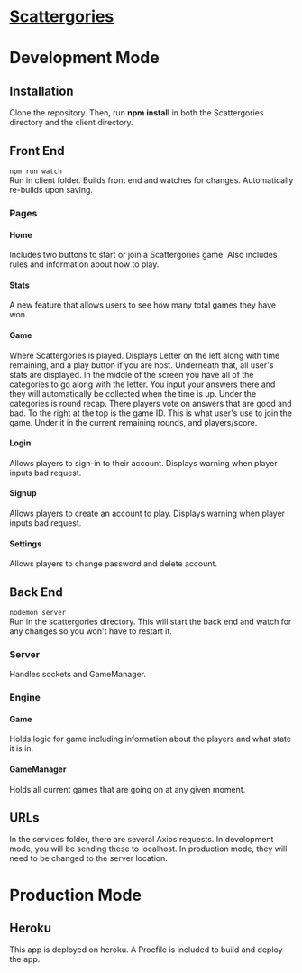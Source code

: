 # [Scattergories](https://scattergories-app.herokuapp.com/ "Scattergories")  
# Development Mode   

## Installation

Clone the repository. Then, run **npm install** in both the Scattergories directory and the client directory.

## Front End  
```npm run watch```   
Run in client folder. Builds front end and watches for changes. Automatically re-builds upon saving.  

### Pages

#### Home
Includes two buttons to start or join a Scattergories game. Also includes rules and information about how to play.
#### Stats
A new feature that allows users to see how many total games they have won.
#### Game
Where Scattergories is played. Displays Letter on the left along with time remaining, and a play button if you are host. Underneath that, all user's stats are displayed.
In the middle of the screen you have all of the categories to go along with the letter. You input your answers there and they will automatically be collected when the time is up. Under the categories is round recap. There players vote on answers that are good and bad.
To the right at the top is the game ID. This is what user's use to join the game. Under it in the current remaining rounds, and players/score.
#### Login
Allows players to sign-in to their account. Displays warning when player inputs bad request.
#### Signup
Allows players to create an account to play. Displays warning when player inputs bad request.
#### Settings
Allows players to change password and delete account.
## Back End   
```nodemon server```   
Run in the scattergories directory. This will start the back end and watch for any changes so you won't have to restart it.

### Server
Handles sockets and GameManager.
### Engine
#### Game
Holds logic for game including information about the players and what state it is in.
#### GameManager
Holds all current games that are going on at any given moment.

## URLs  
In the services folder, there are several Axios requests. In development mode, you will be sending these to localhost. In production mode, they will need to be changed to the server location. 

# Production Mode 
## Heroku
This app is deployed on heroku. A Procfile is included to build and deploy the app.
